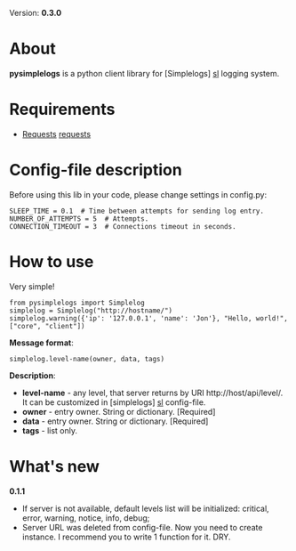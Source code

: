 Version: __0.3.0__

About
=====

__pysimplelogs__ is a python client library for [Simplelogs] [sl] logging system.


Requirements
============
  * [Requests] [requests]


[sl]: https://github.com/SkyFox/simplelogs
[requests]: http://docs.python-requests.org/en/latest/

Config-file description
=======================

Before using this lib in your code, please change settings in config.py:

    SLEEP_TIME = 0.1  # Time between attempts for sending log entry.
    NUMBER_OF_ATTEMPTS = 5  # Attempts.
    CONNECTION_TIMEOUT = 3  # Connections timeout in seconds.


How to use
==========

Very simple!

    from pysimplelogs import Simplelog
    simplelog = Simplelog("http://hostname/")
    simplelog.warning({'ip': '127.0.0.1', 'name': 'Jon'}, "Hello, world!", ["core", "client"])

__Message format__:

    simplelog.level-name(owner, data, tags)

__Description__:

  * __level-name__ - any level, that server returns by URI http://host/api/level/. It can be customized in
  [simplelogs] [sl] config-file.
  * __owner__ - entry owner. String or dictionary. [Required]
  * __data__ - entry owner. String or dictionary. [Required]
  * __tags__ - list only.

What's new
==========

__0.1.1__

  * If server is not available, default levels list will be initialized:
  critical, error, warning, notice, info, debug;
  * Server URL was deleted from config-file. Now you need to create instance.
  I recommend you to write 1 function for it. DRY.